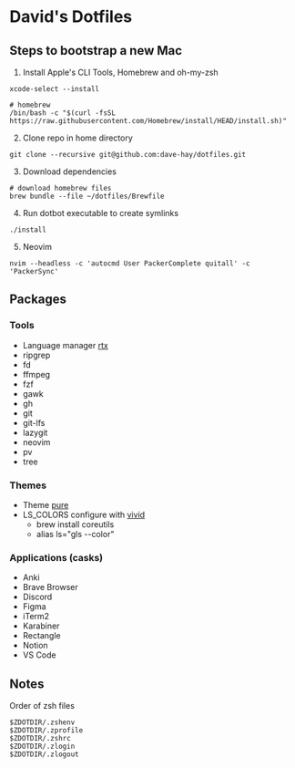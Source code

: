 # David's Dotfiles

## Steps to bootstrap a new Mac

1. Install Apple's CLI Tools, Homebrew and oh-my-zsh

```shell
xcode-select --install

# homebrew
/bin/bash -c "$(curl -fsSL https://raw.githubusercontent.com/Homebrew/install/HEAD/install.sh)"
```

2. Clone repo in home directory

```shell
git clone --recursive git@github.com:dave-hay/dotfiles.git
```

3. Download dependencies

```shell
# download homebrew files
brew bundle --file ~/dotfiles/Brewfile
```

4. Run dotbot executable to create symlinks

```shell
./install
```

5. Neovim

```shell
nvim --headless -c 'autocmd User PackerComplete quitall' -c 'PackerSync'
```

## Packages

### Tools

- Language manager [rtx](https://github.com/jdx/rtx)
- ripgrep
- fd
- ffmpeg
- fzf
- gawk
- gh
- git
- git-lfs
- lazygit
- neovim
- pv
- tree

### Themes

- Theme [pure](https://github.com/sindresorhus/pure)
- LS_COLORS configure with [vivid](https://github.com/sharkdp/vivid)
  - brew install coreutils
  - alias ls="gls --color"

### Applications (casks)

- Anki
- Brave Browser
- Discord
- Figma
- iTerm2
- Karabiner
- Rectangle
- Notion
- VS Code

## Notes

Order of zsh files

```shell
$ZDOTDIR/.zshenv
$ZDOTDIR/.zprofile
$ZDOTDIR/.zshrc
$ZDOTDIR/.zlogin
$ZDOTDIR/.zlogout
```
